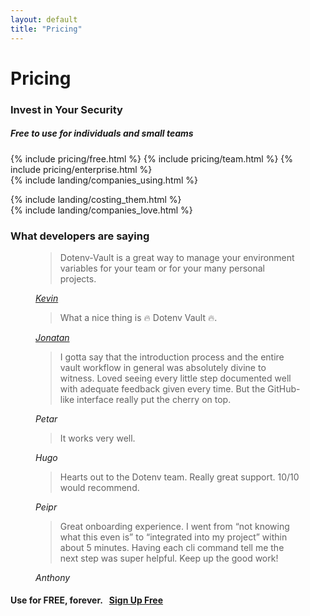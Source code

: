 ```yaml
---
layout: default
title: "Pricing"
---
```


<div class="container">
  <div class="row">
    <div class="col-lg-10 offset-lg-1">
      <h1 class="text-center h5 text-secondary font-monospace mt-5 pb-0 mb-0 fw-normal">Pricing</h1>
      <h3 class="text-center h1 fw-bold">Invest in Your Security</h3>
      <h5 class="text-center">Free to use for individuals and small teams</h5>
      <div class="card-group mt-4 shadow shadow-lg">
        {% include pricing/free.html %}
        {% include pricing/team.html %}
        {% include pricing/enterprise.html %}
      </div>
    </div>
  </div>
</div>

<div class="bg-black bg-vault-image pb-2 border-top border-5 border-warning" style="margin-top: -500px; padding-top: 500px !important;">
{% include landing/companies_using.html %}
</div>

{% include landing/costing_them.html %}
<br/>
{% include landing/companies_love.html %}

<div class="row">
  <div class="col col-lg-8 offset-lg-2">
    <h3 class="display-5 fw-bold mt-4 mb-3 pt-4 text-center">What developers are saying</h3>
    <figure class="text-center mb-4">
      <blockquote class="blockquote">
        <p>Dotenv-Vault is a great way to manage your environment variables for your team or for your many personal projects.</p>
      </blockquote>
      <figcaption class="blockquote-footer">
        <a class="text-muted" href="https://twitter.com/KevLXu/status/1530754462758883328" target="_blank"><cite title="Kevin">Kevin</cite></a>
      </figcaption>
    </figure>
    <figure class="text-center mb-4">
      <blockquote class="blockquote">
        <p>What a nice thing is 🔥 Dotenv Vault 🔥.</p>
      </blockquote>
      <figcaption class="blockquote-footer">
        <a class="text-muted" href="https://twitter.com/jonatan_salas/status/1552292632554082305" target="_blank"><cite title="Jonatan">Jonatan</cite></a>
      </figcaption>
    </figure>
    <figure class="text-center mb-4">
      <blockquote class="blockquote">
        <p>I gotta say that the introduction process and the entire vault workflow in general was absolutely divine to witness. Loved seeing every little step documented well with adequate feedback given every time. But the GitHub-like interface really put the cherry on top.</p>
      </blockquote>
      <figcaption class="blockquote-footer">
        <cite title="Petar">Petar</cite>
      </figcaption>
    </figure>
    <figure class="text-center mb-4">
      <blockquote class="blockquote">
        <p>It works very well.</p>
      </blockquote>
      <figcaption class="blockquote-footer">
        <cite title="Petar">Hugo</cite>
      </figcaption>
    </figure>
    <figure class="text-center mb-4">
      <blockquote class="blockquote">
        <p>Hearts out to the Dotenv team. Really great support. 10/10 would recommend.</p>
      </blockquote>
      <figcaption class="blockquote-footer">
        <cite title="Petar">Peipr</cite>
      </figcaption>
    </figure>
    <figure class="text-center mb-4">
      <blockquote class="blockquote">
        <p>Great onboarding experience. I went from “not knowing what this even is” to “integrated into my project” within about 5 minutes. Having each cli command tell me the next step was super helpful. Keep up the good work!</p>
      </blockquote>
      <figcaption class="blockquote-footer">
        <cite title="Petar">Anthony</cite>
      </figcaption>
    </figure>
  </div>
</div>

<div class="row">
  <div class="col">
    <h4 class="fw-bold text-center py-4 mt-4">
      Use for FREE, forever.&nbsp;&nbsp;&nbsp;<a class="btn btn-dark rounded-5 fw-bold px-3" href="/signup">Sign Up Free</a>
    </h4>
  </div>
</div>


